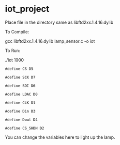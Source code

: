 # iot_project

Place file in the directory same as libftd2xx.1.4.16.dylib

To Compile:

gcc libftd2xx.1.4.16.dylib lamp_sensor.c -o iot

To Run:

./iot 1000



`#define CS D5`

`#define SCK D7`

`#define SDI D6`

`#define LDAC D0`

`#define CLK D1`

`#define Din D3`

`#define Dout D4`

`#define CS_SHDN D2`

You can change the variables here to light up the lamp.
